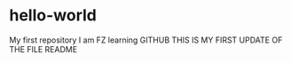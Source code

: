 # hello-world
My first repository
I am FZ learning GITHUB
THIS IS MY FIRST UPDATE OF THE FILE README
